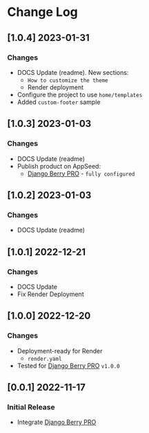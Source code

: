 # Change Log

## [1.0.4] 2023-01-31
### Changes

- DOCS Update (readme). New sections:
  - `How to customize the theme`
  - Render deployment
- Configure the project to use `home/templates`
- Added `custom-footer` sample

## [1.0.3] 2023-01-03
### Changes

- DOCS Update (readme)
- Publish product on AppSeed:
  - [Django Berry PRO](https://appseed.us/product/berry-dashboard-pro/django/) - `fully configured`
  
## [1.0.2] 2023-01-03
### Changes

- DOCS Update (readme)

## [1.0.1] 2022-12-21
### Changes

- DOCS Update
- Fix Render Deployment

## [1.0.0] 2022-12-20
### Changes

- Deployment-ready for Render
  - `render.yaml` 
- Tested for [Django Berry PRO](https://github.com/app-generator/django-admin-berry-pro)  `v1.0.0`

## [0.0.1] 2022-11-17
### Initial Release

- Integrate [Django Berry PRO](https://github.com/app-generator/django-admin-berry-pro)
